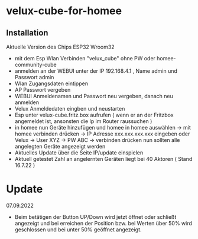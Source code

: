 # velux-cube-for-homee
## Installation

Aktuelle Version des Chips ESP32 Wroom32 

  - mit dem Esp Wlan Verbinden "velux_cube" ohne PW oder homee-community-cube
  - anmelden an der WEBUI unter der IP 192.168.4.1 , Name admin und Passwort admin
  - Wlan Zugangsdaten eintippen
  - AP Passwort vergeben 
  - WEBUI Anmeldenamen und Passwort neu vergeben, danach neu anmelden
  - Velux Anmeldedaten eingben und neustarten
  - Esp unter velux-cube.fritz.box aufrufen ( wenn er an der Fritzbox angemeldet ist, ansonsten die Ip im Router raussuchen )
  - in homee nun Geräte hinzufügen und homee in homee auswählen
    -> mit homee verbinden drücken -> IP Adresse xxx.xxx.xxx.xxx eingeben oder Velux -> User XYZ -> PW ABC -> verbinden drücken
    nun sollten alle angelegten Geräte angezeigt werden
  - Aktuelles Update über die Seite IP/update einspielen
  - Aktuell getestet Zahl an angelernten Geräten liegt bei 40 Aktoren ( Stand 16.7.22 )
  
 # Update
 
 07.09.2022
 - Beim betätigen der Button UP/Down wird jetzt öffnet oder schließt angezeigt und bei erreichen der Position bzw. bei 
   Werten über 50% wird geschlossen und bei unter 50% geöffnet angezeigt. 
